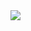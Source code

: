 <img src="https://capsule-render.vercel.app/api?type=venom&color=auto&height=200&section=header&text=☕&fontSize=50" />
